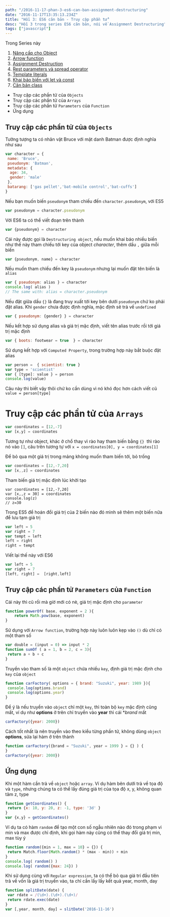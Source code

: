 ```yaml
---
path: "/2016-11-17-phan-3-es6-can-ban-assignment-destructuring"
date: "2016-11-17T13:35:13.234Z"
title: "Hồi 3: ES6 căn bản - Truy cập phần tử"
desc: "Hồi 3 trong series ES6 căn bản, nói về Assignment Destructuring"
tags: ["javascript"]
---
```


Trong Series này

1. [Nâng cấp cho Object](2016-11-15-chuong-1-es6-can-ban)
2. [Arrow function](2016-11-16-chuong-2-es6-can-ban-arrow-function/)
3. [Assignment Destruction](2016-11-17-phan-3-es6-can-ban-assignment-destructuring)
4. [Rest parameters và spread operator](2016-11-18-phan-4-es6-can-ban-rest-parameters-va-spread-operator)
5. [Template literals](2016-11-19-phan-5-es6-can-ban-template-literals)
6. [Khai báo biến với let và const](2016-11-20-phan-6-es6-can-ban-khai-bao-let-const)
7. [Căn bản class](2016-11-21-phan-7-es6-can-ban-classes)


<!-- MarkdownTOC -->

- Truy cập các phần tử của `Objects`
- Truy cập các phần tử của `Arrays`
- Truy cập các phần tử `Parameters` của `Function`
- Ứng dụng

<!-- /MarkdownTOC -->


## Truy cập các phần tử của `Objects`

Tưởng tượng ta có nhân vật Bruce với mật danh Batman được định nghĩa như sau

```js
var character = {
 name: 'Bruce',
 pseudonym: 'Batman',
 metadata: {
  age: 34,
  gender: 'male'
 },
 batarang: ['gas pellet','bat-mobile control','bat-cuffs']
}
```

Nếu bạn muốn biến `pseudonym` tham chiếu đến `character.pseudonym`, với ES5

```js
var pseudonym = character.pseudonym
```

Với ES6 ta có thể viết đoạn trên thành

```js
var {pseudonym} = character
```

Cái này được gọi là `Destructuring object`, nếu muốn khai báo nhiều biến như thế này tham chiếu tới key của object *character*, thêm dấu `,` giữa mỗi biến

```js
var {pseudonym, name} = character
```

Nếu muốn tham chiếu đến key là `pseudonym` nhưng lại muốn đặt tên biến là `alias`

```js
var { pseudonym: alias } = character
console.log( alias )
// The same with: alias = character.pseudonym
```

Nếu đặt giữa dấu `{}` là đang truy xuất tới key bên dưới `pseudonym` chứ ko phải đặt alias. Khi `gender` chưa được định nghĩa, mặc định sẽ trả về `undefined`

```js
var { pseudonym: {gender} } = character
```

Nếu kết hợp sử dụng alias và giá trị mặc định, viết tên alias trước rồi tới giá trị mặc định

```js
var { boots: footwear = true  } = character
```

Sử dụng kết hợp với `Computed Property`, trong trường hợp này bắt buộc đặt alias

```js
var person =  { scientist: true }
var type = 'scientist'
var { [type]: value } = person
console.log(value)
```

Câu này thì biết vậy thôi chứ ko cần dùng vì nó khó đọc hơn cách viết cũ `value = person[type]`

# Truy cập các phần tử của `Arrays`

```js
var coordinates = [12,-7]
var [x,y] = coordinates
```

Tương tự như object, khác ở chổ thay vì rào hay tham biến bằng `{}`  thì rào nó vào `[]`, câu trên tương tự với `x = coordinates[0], y = coordinates[1]`

Để bỏ qua một giá trị trong mảng không muốn tham biến tới, bỏ trống

```js
var coordinates = [12,-7,20]
var [x,,z] = coordinates
```

Tham biến giá trị mặc định lúc khởi tạo

```
var coordinates = [12,-7,20]
var [x,,z = 30] = coordinates
console.log(z)
// z=30
```

Trong ES5 để hoán đổi giá trị của 2 biến nào đó mình sẽ thêm một biến nữa để lưu tạm giá trị

```js
var left = 5
var right = 7
var tempt = left
left = right
right = tempt
```

Viết lại thế này với ES6

```js
var left = 5
var right = 7
[left, right] =  [right,left]
```

## Truy cập các phần tử `Parameters` của `Function`

Cái này thì cũ rồi mà giờ mới có nè, giá trị mặc định cho `parameter`

```js
function powerOf( base, exponent = 2 ){
    return Math.pow(base, exponent)
}
```

Sử dụng với `Arrow function`, trường hợp này luôn luôn kẹp vào `()` dù chỉ có một tham số

```js
var double = (input = 0) => input * 2
function sumOf ( a = 1, b = 2, c = 3){
 return a + b + c
}
```

Truyền vào tham số là một `object` chứa nhiều `key`, định giá trị mặc định cho `key` của `object`

```js
function carFactory( options = { brand: "Suzuki", year: 1989 }){
 console.log(options.brand)
 console.log(options.year)
}
```

Để ý là nếu truyền vào `object` chỉ một `key`, thì toàn bộ `key` mặc định cũng mất, ví dụ như **options** ở trên chỉ truyền vào **year** thì cái **brand* mất

```js
carFactory({year: 2000})
```

Cách tốt nhất là nên truyền vào theo kiểu từng phần tử, không dùng `object` **options**, sửa lại hàm ở trên thành

```js
function carFactory({brand = "Suzuki", year = 1999 } = {} ) {
}
carFactory({year: 2000})
```

## Ứng dụng

Khi một hàm cần trả về `object` hoặc `array`. Ví dụ hàm bên dưới trả về tọa độ và `type`, nhưng chúng ta có thể lấy đúng giá trị của tọa độ x, y, không quan tâm z, type

```js
function getCoordinates() {
 return {x: 10, y: 20, z: -1, type: '3d' }
}
var {x,y} = getCoordinates()
```

Ví dụ ta có hàm `random` để tạo một con số ngẫu nhiên nào đó trong phạm vi min và max được chỉ định, khi gọi hàm này cũng có thể thay đổi giá trị min, max tùy ý

```js
function random({min = 1, max = 10} = {}) {
 return Match.floor(Math.random() * (max - min)) + min
}
console.log( random() )
console.log( random({max: 24}) )
```

Khi sử dụng cùng với `Regular expression`, ta có thể bỏ qua giá trí đầu tiên trả về vốn là giá trị truyền vào, ta chỉ cần lấy lấy kết quả year, month, day

```js
function splitDate(date) {
 var rdate = /(\d+).(\d+).(\d+)/
 return rdate.exec(date)
}
var [,year, month, day] = slitDate('2016-11-16')
```